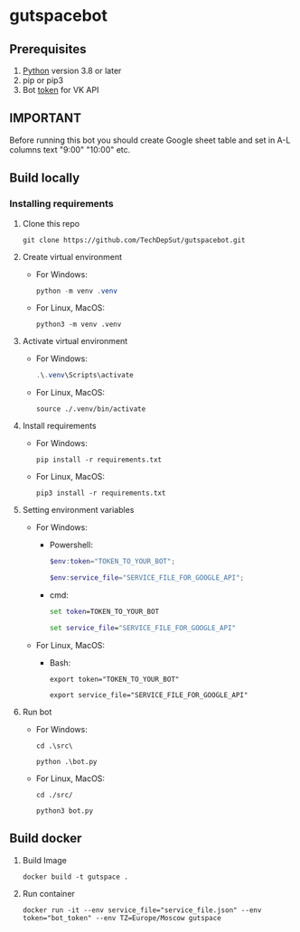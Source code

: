 # gutspacebot

## Prerequisites

1. [Python](https://python.org/) version 3.8 or later
2. pip or pip3
3. Bot [token](https://dev.vk.com/api/bots/getting-started#%D0%9F%D0%BE%D0%BB%D1%83%D1%87%D0%B5%D0%BD%D0%B8%D0%B5%20%D0%BA%D0%BB%D1%8E%D1%87%D0%B0%20%D0%B4%D0%BE%D1%81%D1%82%D1%83%D0%BF%D0%B0) for VK API

## IMPORTANT
Before running this bot you should create Google sheet table and set in A-L columns text "9:00" "10:00" etc.

## Build locally
### Installing requirements
1. Clone this repo 

    ```shell
    git clone https://github.com/TechDepSut/gutspacebot.git
    ```
2. Create virtual environment 
    
    - For Windows:

        ```Powershell
        python -m venv .venv
        ```

    - For Linux, MacOS:
    
        ```shell
        python3 -m venv .venv
        ```

3. Activate virtual environment

    - For Windows:
    
        ```Powershell
        .\.venv\Scripts\activate
        ```

    - For Linux, MacOS:

        ```shell
        source ./.venv/bin/activate
        ```

4. Install requirements

    - For Windows:

        ```shell
        pip install -r requirements.txt
        ```

    - For Linux, MacOS:
    
        ```shell
        pip3 install -r requirements.txt
        ```

1. Setting environment variables

    - For Windows:

        + Powershell:

            ```Powershell
            $env:token="TOKEN_TO_YOUR_BOT";
            ```
            ```Powershell
            $env:service_file="SERVICE_FILE_FOR_GOOGLE_API";
            ```
        
        + cmd:

            ```cmd
            set token=TOKEN_TO_YOUR_BOT
            ```
            ```cmd
            set service_file="SERVICE_FILE_FOR_GOOGLE_API"
            ```

    - For Linux, MacOS:

        + Bash:

            ```shell
            export token="TOKEN_TO_YOUR_BOT"
            ```
            ```shell
            export service_file="SERVICE_FILE_FOR_GOOGLE_API"
            ```

6. Run bot

    - For Windows:

        ```shell
        cd .\src\
        ```
        ```shell
        python .\bot.py
        ```

    - For Linux, MacOS:
    
        ```shell
        cd ./src/
        ```      
        ```shell
        python3 bot.py
        ```

## Build docker

1. Build Image
    
    ```shell
    docker build -t gutspace .
    ```

2. Run container

    ```shell
    docker run -it --env service_file="service_file.json" --env token="bot_token" --env TZ=Europe/Moscow gutspace
    ```